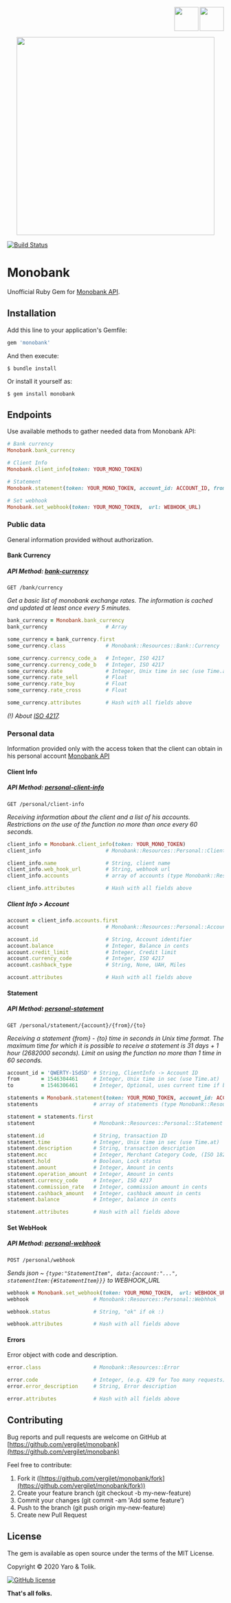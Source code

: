 
<p align="right">
    <a href="https://github.com/vergilet/monobank"><img align="" src="https://user-images.githubusercontent.com/2478436/51829223-cb05d600-22f5-11e9-9245-bc6e82dcf028.png" width="56" height="56" /></a>
<a href="https://rubygems.org/gems/monobank"><img align="right" src="https://user-images.githubusercontent.com/2478436/51829691-c55cc000-22f6-11e9-99a5-42f88a8f2a55.png" width="56" height="56" /></a>
</p>
<p align="center">
   <a href="https://rubygems.org/gems/monobank"><img width="460" src="https://user-images.githubusercontent.com/2478436/71856112-95639280-30eb-11ea-932e-dd8cbe851858.png" /></a>
</p>

[![Build Status](https://travis-ci.org/vergilet/monobank.svg?branch=master)](https://travis-ci.org/vergilet/monobank)

# Monobank

Unofficial Ruby Gem for [Monobank API](https://api.monobank.ua/docs/).

## Installation

Add this line to your application's Gemfile:

```ruby
gem 'monobank'
```

And then execute:

    $ bundle install

Or install it yourself as:

    $ gem install monobank

## Endpoints

Use available methods to gather needed data from Monobank API:

```ruby
# Bank currency
Monobank.bank_currency

# Client Info
Monobank.client_info(token: YOUR_MONO_TOKEN)

# Statement
Monobank.statement(token: YOUR_MONO_TOKEN, account_id: ACCOUNT_ID, from: 1546304461, to: 1546306461) 

# Set webhook
Monobank.set_webhook(token: YOUR_MONO_TOKEN,  url: WEBHOOK_URL)
```

### Public data

General information provided without authorization.

#### Bank Currency

##### API Method: [bank-currency](https://api.monobank.ua/docs/#operation--bank-currency-get)

`GET /bank/currency`

*Get a basic list of monobank exchange rates. The information is cached and updated at least once every 5 minutes.*


```ruby
bank_currency = Monobank.bank_currency
bank_currency                   # Array
```

```ruby
some_currency = bank_currency.first
some_currency.class             # Monobank::Resources::Bank::Currency
```

```ruby
some_currency.currency_code_a   # Integer, ISO 4217
some_currency.currency_code_b   # Integer, ISO 4217
some_currency.date              # Integer, Unix time in sec (use Time.at)
some_currency.rate_sell         # Float
some_currency.rate_buy          # Float
some_currency.rate_cross        # Float

some_currency.attributes        # Hash with all fields above
```

*(!) About [ISO 4217](https://uk.wikipedia.org/wiki/%D0%9A%D0%BB%D0%B0%D1%81%D0%B8%D1%84%D1%96%D0%BA%D0%B0%D1%86%D1%96%D1%8F_%D0%B2%D0%B0%D0%BB%D1%8E%D1%82_(ISO_4217)?section=2#%D0%9F%D0%B5%D1%80%D0%B5%D0%BB%D1%96%D0%BA_%D0%B4%D1%96%D1%8E%D1%87%D0%B8%D1%85_%D0%BA%D0%BE%D0%B4%D1%96%D0%B2).* 


### Personal data

Information provided only with the access token that the client can obtain in his personal account [Monobank API](https://api.monobank.ua/)

#### Client Info

##### API Method: [personal-client-info](https://api.monobank.ua/docs/#operation--personal-client-info-get)

`GET /personal/client-info`

*Receiving information about the client and a list of his accounts. Restrictions on the use of the function no more than once every 60 seconds.*

```ruby
client_info = Monobank.client_info(token: YOUR_MONO_TOKEN)
client_info                     # Monobank::Resources::Personal::ClientInfo
```
```ruby
client_info.name                # String, client name
client_info.web_hook_url        # String, webhook url 
client_info.accounts            # array of accounts (type Monobank::Resources::Personal::Account)

client_info.attributes          # Hash with all fields above
```
##### Client Info > Account

```ruby
account = client_info.accounts.first
account                         # Monobank::Resources::Personal::Account
```
```ruby
account.id                      # String, Account identifier
account.balance                 # Integer, Balance in cents
account.credit_limit            # Integer, Credit limit
account.currency_code           # Integer, ISO 4217
account.cashback_type           # String, None, UAH, Miles 

account.attributes              # Hash with all fields above
```

#### Statement

##### API Method: [personal-statement](https://api.monobank.ua/docs/#operation--personal-statement--account---from---to--get)

`GET /personal/statement/{account}/{from}/{to}`

*Receiving a statement {from} - {to} time in seconds in Unix time format. 
The maximum time for which it is possible to receive a statement is 31 days + 1 hour (2682000 seconds).
Limit on using the function no more than 1 time in 60 seconds.*

```ruby
account_id = 'QWERTY-1SdSD' # String, ClientInfo -> Account ID
from       = 1546304461     # Integer, Unix time in sec (use Time.at)
to         = 1546306461     # Integer, Optional, uses current time if blank
```

```ruby
statements = Monobank.statement(token: YOUR_MONO_TOKEN, account_id: ACCOUNT_ID, from: 1546304461, to: 1546306461)
statements                  # array of statements (type Monobank::Resources::Personal::Statement)
```

```ruby
statement = statements.first
statement                   # Monobank::Resources::Personal::Statement
```
```ruby
statement.id                # String, transaction ID
statement.time              # Integer, Unix time in sec (use Time.at)
statement.description       # String, transaction description
statement.mcc               # Integer, Merchant Category Code, (ISO 18245)
statement.hold              # Boolean, Lock status
statement.amount            # Integer, Amount in cents
statement.operation_amount  # Integer, Amount in cents
statement.currency_code     # Integer, ISO 4217
statement.commission_rate   # Integer, commission amount in cents
statement.cashback_amount   # Integer, cashback amount in cents
statement.balance           # Integer, balance in cents

statement.attributes        # Hash with all fields above
```

#### Set WebHook

##### API Method: [personal-webhook](https://api.monobank.ua/docs/#operation--personal-webhook-post)

`POST /personal/webhook`

*Sends json ~ `{type:"StatementItem", data:{account:"...", statementItem:{#StatementItem}}}` to WEBHOOK_URL*

```ruby
webhook = Monobank.set_webhook(token: YOUR_MONO_TOKEN,  url: WEBHOOK_URL)
webhook                     # Monobank::Resources::Personal::Webhhok
```
```ruby
webhook.status              # String, "ok" if ok :)

webhook.attributes          # Hash with all fields above
```


#### Errors

Error object with code and description.

```ruby
error.class                 # Monobank::Resources::Error

error.code                  # Integer, (e.g. 429 for Too many requests)
error.error_description     # String, Error description

error.attributes            # Hash with all fields above
```

## Contributing

Bug reports and pull requests are welcome on GitHub at [https://github.com/vergilet/monobank](https://github.com/vergilet/monobank)
    
Feel free to contribute:
1. Fork it ([https://github.com/vergilet/monobank/fork](https://github.com/vergilet/monobank/fork))
2. Create your feature branch (git checkout -b my-new-feature)
3. Commit your changes (git commit -am 'Add some feature')
4. Push to the branch (git push origin my-new-feature)
5. Create new Pull Request



## License
The gem is available as open source under the terms of the MIT License.

Copyright © 2020 Yaro & Tolik.

[![GitHub license](https://img.shields.io/badge/license-MIT-brightgreen)](https://raw.githubusercontent.com/vergilet/monobank/master/LICENSE.txt)

**That's all folks.**

